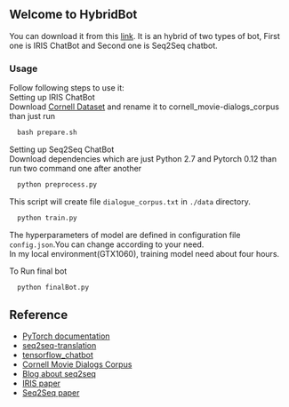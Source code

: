 ## Welcome to HybridBot

You can download it from this [link](https://github.com/FundamentalEq/Seq2seqchatBot). It is an hybrid of two types of bot, First one is IRIS ChatBot and Second one is Seq2Seq chatbot.


### Usage

Follow following steps to use it:    
Setting up IRIS ChatBot  
Download [Cornell Dataset](https://www.cs.cornell.edu/~cristian/Cornell_Movie-Dialogs_Corpus.html) and rename it to cornell_movie-dialogs_corpus than just run
```python
  bash prepare.sh
```
Setting up Seq2Seq ChatBot  
Download dependencies which are just Python 2.7 and Pytorch 0.12 than run two command one after another  
```python
  python preprocess.py
```
This script will create file `dialogue_corpus.txt` in `./data` directory.
```python
  python train.py
```
The hyperparameters of model are defined in configuration file `config.json`.You can change according to your need.  
In my local environment(GTX1060), training model need about four hours.  

To Run final bot
```python
  python finalBot.py
```

## Reference
- [PyTorch documentation](http://pytorch.org/docs/0.1.12/)
- [seq2seq-translation](https://github.com/spro/practical-pytorch/tree/master/seq2seq-translation)
- [tensorflow_chatbot](https://github.com/llSourcell/tensorflow_chatbot)
- [Cornell Movie Dialogs Corpus](https://github.com/suriyadeepan/datasets/tree/master/seq2seq/cornell_movie_corpus)
- [Blog about seq2seq](http://suriyadeepan.github.io/2016-06-28-easy-seq2seq/)
- [IRIS paper](https://www.semanticscholar.org/paper/IRIS-a-Chat-oriented-Dialogue-System-based-on-the-Banchs-Li/9528fa09fbd918618dbd1bac72fe8c24f5574400)
- [Seq2Seq paper](https://arxiv.org/pdf/1506.05869.pdf)
